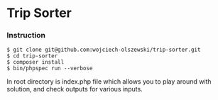 # Trip Sorter

### Instruction
```
$ git clone git@github.com:wojciech-olszewski/trip-sorter.git
$ cd trip-sorter
$ composer install
$ bin/phpspec run --verbose
```

In root directory is index.php file which allows you to play around with solution, and check outputs for various inputs.